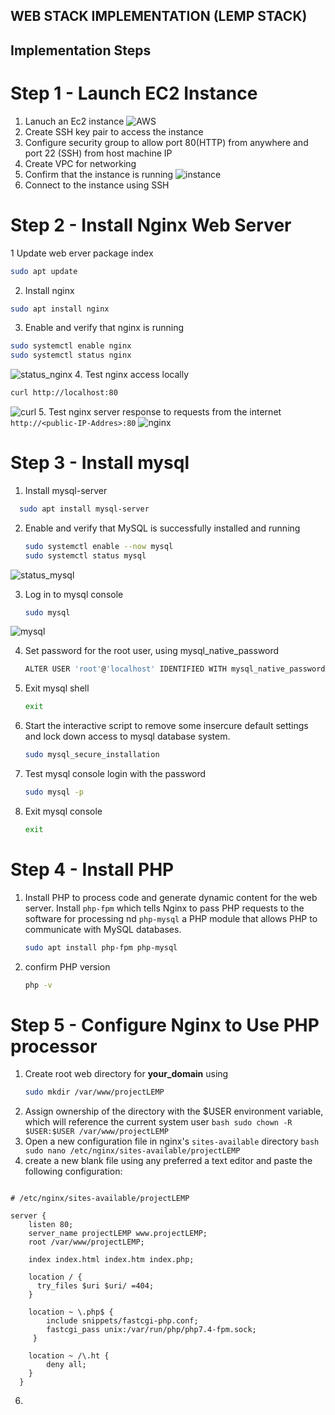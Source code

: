 ## WEB STACK IMPLEMENTATION (LEMP STACK)

## Implementation Steps

# Step 1 - Launch EC2 Instance

  1. Lanuch an Ec2 instance
![AWS](https://github.com/user-attachments/assets/f66c4226-e685-4b43-95bc-c6f81ac2f29f)
  2. Create SSH key pair to access the instance
  3. Configure security group to allow port 80(HTTP) from anywhere and port 22 (SSH) from host machine IP
  4. Create VPC for networking
  5. Confirm that the instance is running
![instance](https://github.com/user-attachments/assets/c3225621-7d1c-43e1-a775-9916658e79f7)
  6. Connect to the instance using SSH

# Step 2 - Install Nginx Web Server 
   1 Update web erver package index
  ```bash
  sudo apt update
  ```
  2. Install nginx
   ```bash
   sudo apt install nginx
   ```
  3. Enable and verify that nginx is running
   ```bash
   sudo systemctl enable nginx
   sudo systemctl status nginx
   ```
![status_nginx](https://github.com/user-attachments/assets/3dfb35a6-086b-4bac-9f15-74a2d6d555a4)
    4. Test nginx access locally
   ```bash
   curl http://localhost:80
   ```
![curl](https://github.com/user-attachments/assets/b430adef-01ff-4b2a-b2b3-202673bc9ec9)
    5. Test nginx server response to requests from the internet
    ```
    http://<public-IP-Addres>:80
    ```
![nginx](https://github.com/user-attachments/assets/ff8da47c-03d2-4d6e-89ba-eb326fc3a875)

# Step 3 - Install mysql
  1. Install mysql-server
  ```bash
    sudo apt install mysql-server
  ```
  2. Enable and verify that MySQL is successfully installed and running
     ```bash
     sudo systemctl enable --now mysql
     sudo systemctl status mysql
     ```
![status_mysql](https://github.com/user-attachments/assets/ea8dfbfa-617e-45af-9204-2a078f7c9147)

  3. Log in to mysql console
     ```bash
     sudo mysql
     ```
![mysql](https://github.com/user-attachments/assets/71c0c2e9-b46b-4ab1-8254-a17978c07fef)

  4. Set password for the root user, using mysql_native_password
       ```bash
       ALTER USER 'root'@'localhost' IDENTIFIED WITH mysql_native_password BY 'PassWord.1';
       ```
  5. Exit mysql shell
     ```bash
     exit
     ```
  6. Start the interactive script to remove some insercure default settings and lock down access to mysql database system.
     ```bash
     sudo mysql_secure_installation
     ```
  7. Test mysql console login with the password
     ```bash
     sudo mysql -p
     ```
  8. Exit mysql console
     ```bash
     exit
     ```
# Step 4 - Install PHP
  1. Install PHP to process code and generate dynamic content for the web server. Install `php-fpm` which tells Nginx to pass PHP requests to the software for processing nd `php-mysql` a PHP module that allows PHP to communicate with MySQL databases.
     ```bash
     sudo apt install php-fpm php-mysql
     ```
  2. confirm PHP version
     ```bash
     php -v
     ```
# Step 5 - Configure Nginx to Use PHP processor
  1. Create root web directory for **your_domain** using
     ```bash
     sudo mkdir /var/www/projectLEMP
     ```
  2. Assign ownership of the directory with the $USER environment variable, which will reference the current system user
    ```bash
      sudo chown -R $USER:$USER /var/www/projectLEMP
    ```
  3. Open a new configuration file in nginx's `sites-available` directory
    ```bash
      sudo nano /etc/nginx/sites-available/projectLEMP
    ```
  5. create a new blank file using any preferred a text editor and paste the following configuration:
     ```bash
    # /etc/nginx/sites-available/projectLEMP

    server {
        listen 80;
        server_name projectLEMP www.projectLEMP;
        root /var/www/projectLEMP;

        index index.html index.htm index.php;

        location / {
          try_files $uri $uri/ =404;
        }

        location ~ \.php$ {
            include snippets/fastcgi-php.conf;
            fastcgi_pass unix:/var/run/php/php7.4-fpm.sock;
         }

        location ~ /\.ht {
            deny all;
        }
      }
6. 
